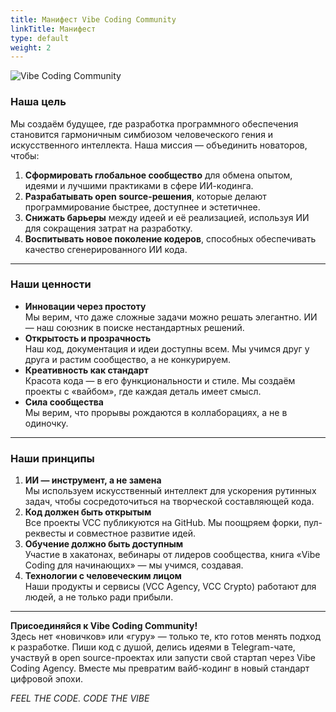 ```yaml
---
title: Манифест Vibe Coding Community
linkTitle: Манифест
type: default
weight: 2
---
```


![Vibe Coding Community](/head.png)

### **Наша цель**  
Мы создаём будущее, где разработка программного обеспечения становится гармоничным симбиозом человеческого гения и искусственного интеллекта. Наша миссия — объединить новаторов, чтобы:  
1. **Сформировать глобальное сообщество** для обмена опытом, идеями и лучшими практиками в сфере ИИ-кодинга.  
2. **Разрабатывать open source-решения**, которые делают программирование быстрее, доступнее и эстетичнее.  
3. **Снижать барьеры** между идеей и её реализацией, используя ИИ для сокращения затрат на разработку.  
4. **Воспитывать новое поколение кодеров**, способных обеспечивать качество сгенерированного ИИ кода.

---

### **Наши ценности**  
- **Инновации через простоту**  
  Мы верим, что даже сложные задачи можно решать элегантно. ИИ — наш союзник в поиске нестандартных решений.  
- **Открытость и прозрачность**  
  Наш код, документация и идеи доступны всем. Мы учимся друг у друга и растим сообщество, а не конкурируем.  
- **Креативность как стандарт**  
  Красота кода — в его функциональности и стиле. Мы создаём проекты с «вайбом», где каждая деталь имеет смысл.  
- **Сила сообщества**  
  Мы верим, что прорывы рождаются в коллаборациях, а не в одиночку.  

---

### **Наши принципы**  
1. **ИИ — инструмент, а не замена**  
   Мы используем искусственный интеллект для ускорения рутинных задач, чтобы сосредоточиться на творческой составляющей кода.  
2. **Код должен быть открытым**  
   Все проекты VCC публикуются на GitHub. Мы поощряем форки, пул-реквесты и совместное развитие идей.
3. **Обучение должно быть доступным**  
   Участие в хакатонах, вебинары от лидеров сообщества, книга «Vibe Coding для начинающих» — мы учимся, создавая.  
4. **Технологии с человеческим лицом**  
   Наши продукты и сервисы (VCC Agency, VCC Crypto) работают для людей, а не только ради прибыли.   

---

**Присоединяйся к Vibe Coding Community!**  
Здесь нет «новичков» или «гуру» — только те, кто готов менять подход к разработке. Пиши код с душой, делись идеями в Telegram-чате, участвуй в open source-проектах или запусти свой стартап через Vibe Coding Agency. Вместе мы превратим вайб-кодинг в новый стандарт цифровой эпохи.  

*FEEL THE CODE. CODE THE VIBE*  
